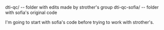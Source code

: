 dti-qc/ -- folder with edits made by strother's group
dti-qc-sofia/ -- folder with sofia's original code

I'm going to start with sofia's code before trying to work with strother's.
